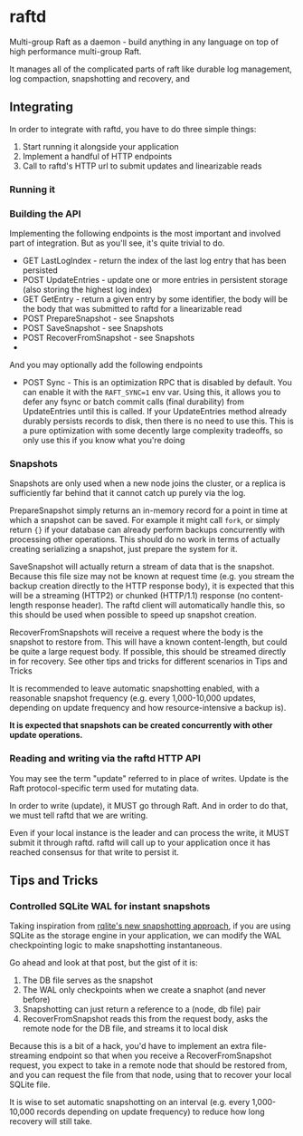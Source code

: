 # raftd

Multi-group Raft as a daemon - build anything in any language on top of high performance multi-group Raft.

It manages all of the complicated parts of raft like durable log management, log compaction, snapshotting and recovery, and 

## Integrating

In order to integrate with raftd, you have to do three simple things:

1. Start running it alongside your application
2. Implement a handful of HTTP endpoints
3. Call to raftd's HTTP url to submit updates and linearizable reads

### Running it

### Building the API

Implementing the following endpoints is the most important and involved part of integration. But as you'll see, it's quite trivial to do.

- GET LastLogIndex - return the index of the last log entry that has been persisted
- POST UpdateEntries - update one or more entries in persistent storage (also storing the highest log index)
- GET GetEntry - return a given entry by some identifier, the body will be the body that was submitted to raftd for a linearizable read
- POST PrepareSnapshot - see Snapshots
- POST SaveSnapshot - see Snapshots
- POST RecoverFromSnapshot - see Snapshots
- 

And you may optionally add the following endpoints
- POST Sync - This is an optimization RPC that is disabled by default. You can enable it with the `RAFT_SYNC=1` env var. Using this, it allows you to defer any fsync or batch commit calls (final durability) from UpdateEntries until this is called. If your UpdateEntries method already durably persists records to disk, then there is no need to use this. This is a pure optimization with some decently large complexity tradeoffs, so only use this if you know what you're doing

### Snapshots

Snapshots are only used when a new node joins the cluster, or a replica is sufficiently far behind that it cannot catch up purely via the log.

PrepareSnapshot simply returns an in-memory record for a point in time at which a snapshot can be saved. For example it might call `fork`, or simply return `{}` if your database can already perform backups concurrently with processing other operations. This should do no work in terms of actually creating serializing a snapshot, just prepare the system for it.

SaveSnapshot will actually return a stream of data that is the snapshot. Because this file size may not be known at request time (e.g. you stream the backup creation directly to the HTTP response body), it is expected that this will be a streaming (HTTP2) or chunked (HTTP/1.1) response (no content-length response header). The raftd client will automatically handle this, so this should be used when possible to speed up snapshot creation.

RecoverFromSnapshots will receive a request where the body is the snapshot to restore from. This will have a known content-length, but could be quite a large request body. If possible, this should be streamed directly in for recovery. See other tips and tricks for different scenarios in Tips and Tricks

It is recommended to leave automatic snapshotting enabled, with a reasonable snapshot frequency (e.g. every 1,000-10,000 updates, depending on update frequency and how resource-intensive a backup is).

**It is expected that snapshots can be created concurrently with other update operations.**

### Reading and writing via the raftd HTTP API

You may see the term "update" referred to in place of writes. Update is the Raft protocol-specific term used for mutating data. 

In order to write (update), it MUST go through Raft. And in order to do that, we must tell raftd that we are writing.

Even if your local instance is the leader and can process the write, it MUST submit it through raftd. raftd will call up to your application once it has reached consensus for that write to persist it.

## Tips and Tricks

### Controlled SQLite WAL for instant snapshots

Taking inspiration from [rqlite's new snapshotting approach](https://philipotoole.com/building-rqlite-9-0-cutting-disk-usage-by-half/#:~:text=New%20Snapshotting%20approach), if you are using SQLite as the storage engine in your application, we can modify the WAL checkpointing logic to make snapshotting instantaneous.

Go ahead and look at that post, but the gist of it is:
1. The DB file serves as the snapshot
2. The WAL only checkpoints when we create a snaphot (and never before)
3. Snapshotting can just return a reference to a (node, db file) pair
4. RecoverFromSnapshot reads this from the request body, asks the remote node for the DB file, and streams it to local disk

Because this is a bit of a hack, you'd have to implement an extra file-streaming endpoint so that when you receive a RecoverFromSnapshot request, you expect to take in a remote node that should be restored from, and you can request the file from that node, using that to recover your local SQLite file.

It is wise to set automatic snapshotting on an interval (e.g. every 1,000-10,000 records depending on update frequency) to reduce how long recovery will still take.